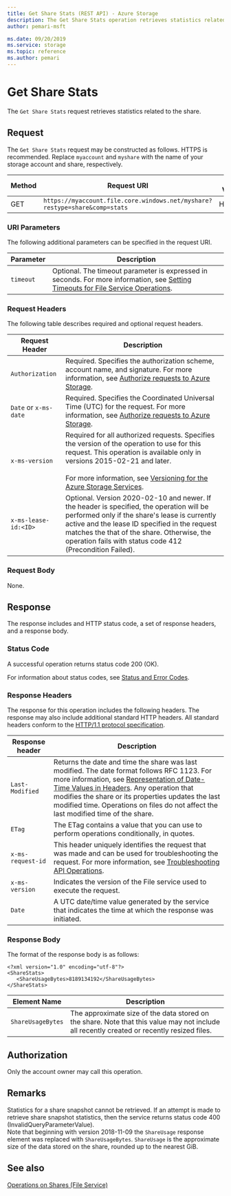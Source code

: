 ```yaml
---
title: Get Share Stats (REST API) - Azure Storage
description: The Get Share Stats operation retrieves statistics related to the share.
author: pemari-msft

ms.date: 09/20/2019
ms.service: storage
ms.topic: reference
ms.author: pemari
---
```


# Get Share Stats

The `Get Share Stats` request retrieves statistics related to the share.  
  
## Request  
 The `Get Share Stats` request may be constructed as follows. HTTPS is recommended. Replace `myaccount` and `myshare` with the name of your storage account and share, respectively.  
  
|Method|Request URI|HTTP Version|  
|------------|-----------------|------------------|  
|GET|`https://myaccount.file.core.windows.net/myshare?restype=share&comp=stats`|HTTP/1.1|  
  
### URI Parameters  
 The following additional parameters can be specified in the request URI.  
  
|Parameter|Description|  
|---------------|-----------------|  
|`timeout`|Optional. The timeout parameter is expressed in seconds. For more information, see [Setting Timeouts for File Service Operations](Setting-Timeouts-for-File-Service-Operations.md).|  
  
### Request Headers  
 The following table describes required and optional request headers.  
  
|Request Header|Description|  
|--------------------|-----------------|  
|`Authorization`|Required. Specifies the authorization scheme, account name, and signature. For more information, see [Authorize requests to Azure Storage](authorize-requests-to-azure-storage.md).|  
|`Date` or `x-ms-date`|Required. Specifies the Coordinated Universal Time (UTC) for the request. For more information, see [Authorize requests to Azure Storage](authorize-requests-to-azure-storage.md).|  
|`x-ms-version`|Required for all authorized requests. Specifies the version of the operation to use for this request. This operation is available only in versions 2015-02-21 and later.<br /><br /> For more information, see [Versioning for the Azure Storage Services](versioning-for-the-azure-storage-services.md).|
|`x-ms-lease-id:<ID>`|Optional. Version 2020-02-10 and newer. If the header is specified, the operation will be performed only if the share's lease is currently active and the lease ID specified in the request matches the that of the share. Otherwise, the operation fails with status code 412 (Precondition Failed).|
  
### Request Body  
 None.  
  
## Response  
 The response includes and HTTP status code, a set of response headers, and a response body.  
  
### Status Code  
 A successful operation returns status code 200 (OK).  
  
 For information about status codes, see [Status and Error Codes](Status-and-Error-Codes2.md).  
  
### Response Headers  
 The response for this operation includes the following headers. The response may also include additional standard HTTP headers. All standard headers conform to the [HTTP/1.1 protocol specification](https://go.microsoft.com/fwlink/?LinkId=73147).  
  
|Response header|Description|  
|---------------------|-----------------|  
|`Last-Modified`|Returns the date and time the share was last modified. The date format follows RFC 1123. For more information, see [Representation of Date-Time Values in Headers](Representation-of-Date-Time-Values-in-Headers.md). Any operation that modifies the share or its properties updates the last modified time. Operations on files do not affect the last modified time of the share.|  
|`ETag`|The ETag contains a value that you can use to perform operations conditionally, in quotes.|  
|`x-ms-request-id`|This header uniquely identifies the request that was made and can be used for troubleshooting the request. For more information, see [Troubleshooting API Operations](Troubleshooting-API-Operations.md).|  
|`x-ms-version`|Indicates the version of the File service used to execute the request.|  
|`Date`|A UTC date/time value generated by the service that indicates the time at which the response was initiated.|  
  
### Response Body  
 The format of the response body is as follows:  
  
```  
<?xml version="1.0" encoding="utf-8"?>  
<ShareStats>  
   <ShareUsageBytes>8189134192</ShareUsageBytes>  
</ShareStats>  
```  
  
|Element Name|Description|  
|------------------|-----------------|  
|`ShareUsageBytes`|The approximate size of the data stored on the share. Note that this value may not include all recently created or recently resized files. |  

## Authorization  
 Only the account owner may call this operation.  
  
## Remarks  
 Statistics for a share snapshot cannot be retrieved. If an attempt is made to retrieve share snapshot statistics, then the service returns status code 400 (InvalidQueryParameterValue).  
 Note that beginning with version 2018-11-09 the `ShareUsage` response element was replaced with `ShareUsageBytes`. `ShareUsage` is the approximate size of the data stored on the share, rounded up to the nearest GiB.
  
## See also  
 [Operations on Shares (File Service)](Operations-on-Shares--File-Service-.md)
